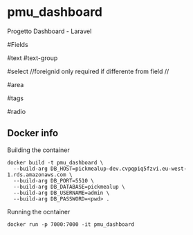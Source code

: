 # pmu_dashboard 
Progetto Dashboard - Laravel


#Fields

#text
<field-text label="{Label}" field="{field}" :model="{$model}" mask="{mask}" required  />
#text-group
<field-text-group label="{Label}" field="{field}" :model="{$model}" mask="{mask}" prepend="{prepend}" append="{append}" required />

#select
<field-select label="{Label}" field="{field}" type="relation" :model="{$model}" :values="${model2}" foreignid="{foreign_model_id}" />
<field-select label="{Label}" field="{field}" type="simple" :model="{$model}" :values="${array}" foreignid="{field_id}" />
//foreignid only required if differente from field //

#area
<field-area label="{Label}" field="{field}" :model="{$model}" required  />

#tags
<field-tags label="{label}" field="{field}" values="{$values}" :model="{$model}" :list="{$list}" required  />

#radio
<field-radio field="{type}" :model="{$model}" :items="{$items}" required />

## Docker info
Building the container
```
docker build -t pmu_dashboard \
  --build-arg DB_HOST=pickmealup-dev.cvpqpiq5fzvi.eu-west-1.rds.amazonaws.com \
  --build-arg DB_PORT=5510 \
  --build-arg DB_DATABASE=pickmealup \
  --build-arg DB_USERNAME=admin \
  --build-arg DB_PASSWORD=<pwd> .
```

Running the ocntainer
```
docker run -p 7000:7000 -it pmu_dashboard
```
